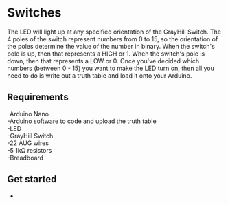 # Switches 

The LED will light up at any specified orientation of the GrayHill Switch. The 4 poles of the switch represent numbers from 0 to 15, so the orientation of the poles determine the value of the number in binary. When the switch's pole is up, then that represents a HIGH or 1. When the switch's pole is down, then that represents a LOW or 0. Once you've decided which numbers (between 0 - 15) you want to make the LED turn on, then all you need to do is write out a truth table and load it onto your Arduino.
<description>

## Requirements 

-Arduino Nano<br />
-Arduino software to code and upload the truth table<br />
-LED<br />
-GrayHill Switch<br />
-22 AUG wires<br />
-5 1kΩ resistors<br />
-Breadboard<br />
<equipment needed>

## Get started 

- 
<instructions on how to get this working> 
